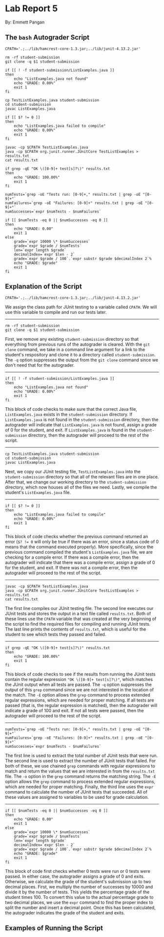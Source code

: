 # Lab Report 5
By: Emmett Pangan

## The `bash` Autograder Script

```
CPATH='.;../lib/hamcrest-core-1.3.jar;../lib/junit-4.13.2.jar'

rm -rf student-submission
git clone -q $1 student-submission

if [[ ! -f student-submission/ListExamples.java ]]
then
    echo "ListExamples.java not found"
    echo "GRADE: 0.00%"
    exit 1
fi

cp TestListExamples.java student-submission
cd student-submission
javac ListExamples.java

if [[ $? != 0 ]]
then
    echo "ListExamples.java failed to compile"
    echo "GRADE: 0.00%"
    exit 1
fi

javac -cp $CPATH TestListExamples.java
java -cp $CPATH org.junit.runner.JUnitCore TestListExamples > results.txt
cat results.txt

if grep -qE "OK \([0-9]+ test[s]?\)" results.txt
then
    echo "GRADE: 100.00%"
    exit 1
fi

numTests=`grep -oE "Tests run: [0-9]+," results.txt | grep -oE "[0-9]+"`
numFailures=`grep -oE "Failures: [0-9]+" results.txt | grep -oE "[0-9]+"`
numSuccesses=`expr $numTests - $numFailures`

if [[ $numTests -eq 0 || $numSuccesses -eq 0 ]]
then
    echo "GRADE: 0.00"
    exit 1
else
    grade=`expr 10000 \* $numSuccesses`
    grade=`expr $grade / $numTests`
    len=`expr length $grade`
    decimalIndex=`expr $len - 2`
    grade=`expr $grade / 100`.`expr substr $grade $decimalIndex 2`%
    echo "GRADE: $grade"
    exit 1
fi
```

## Explanation of the Script
```
CPATH='.;../lib/hamcrest-core-1.3.jar;../lib/junit-4.13.2.jar'
```
We assign the class path for JUnit testing to a variable called `CPATH`. We will use this variable to compile and run our tests later.

---
```
rm -rf student-submission
git clone -q $1 student-submission
```
First, we remove any existing `student-submission` directory so that everything from previous runs of the autograder is cleared. With the `git clone` command, we take in a command line argument for a link to the student's respository and clone it to a directory called `student-submission`. The `-q` option suppresses the output from the `git clone` command since we don't need that for the autograder.

---
```
if [[ ! -f student-submission/ListExamples.java ]]
then
    echo "ListExamples.java not found"
    echo "GRADE: 0.00%"
    exit 1
fi
```
This block of code checks to make sure that the correct Java file, `ListExamples.java` exists in the `student-submission` directory. If `ListExamples.java` is not found in the `student-submission` directory, then the autograder will indicate that `ListExamples.java` is not found, assign a grade of 0 for the student, and exit. If `ListExamples.java` is found in the `student-submission` directory, then the autograder will proceed to the rest of the script.

---
```
cp TestListExamples.java student-submission
cd student-submission
javac ListExamples.java
```
Next, we copy our JUnit testing file, `TestListExamples.java` into the `student-submission` directory so that all of the relevant files are in one place. After that, we change our working directory to the `student-submission` directory, which now houses all of the files we need. Lastly, we compile the student's `ListExamples.java` file.

---
```
if [[ $? != 0 ]]
then
    echo "ListExamples.java failed to compile"
    echo "GRADE: 0.00%"
    exit 1
fi
```
This block of code checks whether the previous command returned an error (`$? != 0` will only be true if there was an error, since a status code of 0 means that the command executed properly). More specifically, since the previous command compiled the student's `ListExamples.java` file, we are checking for a compile error. If there was a compile error, then the autograder will indicate that there was a compile error, assign a grade of 0 for the student, and exit. If there was not a compile error, then the autograder will proceed to the rest of the script.

---
```
javac -cp $CPATH TestListExamples.java
java -cp $CPATH org.junit.runner.JUnitCore TestListExamples > results.txt
cat results.txt
```
The first line compiles our JUnit testing file. The second line executes our JUnit tests and stores the output in a text file called `results.txt`. Both of these lines use the `CPATH` variable that was created at the very beginning of the script to find the required files for compiling and running JUnit tests. The last line prints the contents of `results.txt`, which is useful for the student to see which tests they passed and failed.

---
```
if grep -qE "OK \([0-9]+ test[s]?\)" results.txt
then
    echo "GRADE: 100.00%"
    exit 1
fi
```
This block of code checks to see if the results from running the JUnit tests contain the regular expression `"OK \([0-9]+ test[s]?\)"`, which matches the JUnit output when all tests are passed. The `-q` option suppresses the output of this `grep` command since we are not interested in the location of the match. The `-E` option allows the `grep` command to process extended regular expressions, which are needed for proper matching. If all tests are passed (that is, the regular expression is matched), then the autograder will indicate a grade of 100 and exit. If not all tests were passed, then the autograder will proceed to the rest of the script.

---
```
numTests=`grep -oE "Tests run: [0-9]+," results.txt | grep -oE "[0-9]+"`
numFailures=`grep -oE "Failures: [0-9]+" results.txt | grep -oE "[0-9]+"`
numSuccesses=`expr $numTests - $numFailures`
```
The first line is used to extract the total number of JUnit tests that were run. The second line is used to extract the number of JUnit tests that failed. For both of these, we use chained `grep` commands with regular expressions to match and return the values that we are interested in from the `results.txt` file. The `-o` option in the `grep` command returns the matching string. The `-E` option allows the `grep` command to process extended regular expressions, which are needed for proper matching. Finally, the third line uses the `expr` command to calculate the number of JUnit tests that succeeded. All of these values are assigned to variables to be used for grade calculation.

---
```
if [[ $numTests -eq 0 || $numSuccesses -eq 0 ]]
then
    echo "GRADE: 0.00"
    exit 1
else
    grade=`expr 10000 \* $numSuccesses`
    grade=`expr $grade / $numTests`
    len=`expr length $grade`
    decimalIndex=`expr $len - 2`
    grade=`expr $grade / 100`.`expr substr $grade $decimalIndex 2`%
    echo "GRADE: $grade"
    exit 1
fi
```
This block of code first checks whether 0 tests were run or 0 tests were passed. In either case, the autograder assigns a grade of 0 and exits. Otherwise, we calculate the grade of the student's submission up to two decimal places. First, we multiply the number of successes by 10000 and divide it by the number of tests. This yields the percentage grade of the student times 100. To convert this value to the actual percentage grade to two decimal places, we use the `expr` command to find the proper index to split the number and insert a decimal point. Once this has been calculated, the autograder indicates the grade of the student and exits. 

## Examples of Running the Script
